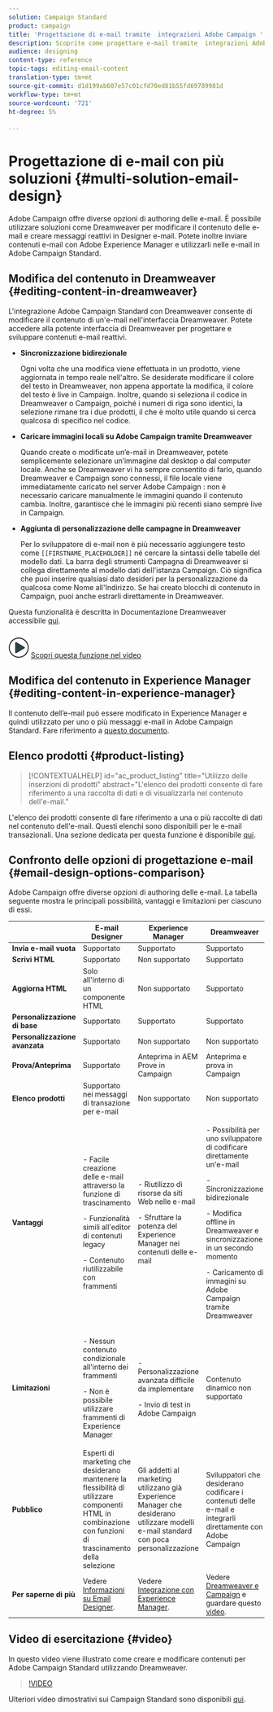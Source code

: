 ```yaml
---
solution: Campaign Standard
product: campaign
title: 'Progettazione di e-mail tramite  integrazioni Adobe Campaign '
description: Scoprite come progettare e-mail tramite  integrazioni Adobe Campaign in e-mail Designer.
audience: designing
content-type: reference
topic-tags: editing-email-content
translation-type: tm+mt
source-git-commit: d1d199ab607e57c01cfd70ed81b55fd69789981d
workflow-type: tm+mt
source-wordcount: '721'
ht-degree: 5%

---
```



# Progettazione di e-mail con più soluzioni {#multi-solution-email-design}

 Adobe Campaign offre diverse opzioni di authoring delle e-mail. È possibile utilizzare soluzioni come Dreamweaver per modificare il contenuto delle e-mail e creare messaggi reattivi in Designer e-mail. Potete inoltre inviare contenuti e-mail con Adobe Experience Manager e utilizzarli nelle e-mail in  Adobe Campaign Standard.

## Modifica del contenuto in Dreamweaver {#editing-content-in-dreamweaver}

L&#39;integrazione Adobe Campaign Standard  con Dreamweaver consente di modificare il contenuto di un&#39;e-mail nell&#39;interfaccia Dreamweaver. Potete accedere alla potente interfaccia di Dreamweaver per progettare e sviluppare contenuti e-mail reattivi.

* **Sincronizzazione bidirezionale**

   Ogni volta che una modifica viene effettuata in un prodotto, viene aggiornata in tempo reale nell&#39;altro. Se desiderate modificare il colore del testo in Dreamweaver, non appena apportate la modifica, il colore del testo è live in Campaign. Inoltre, quando si seleziona il codice in Dreamweaver o Campaign, poiché i numeri di riga sono identici, la selezione rimane tra i due prodotti, il che è molto utile quando si cerca qualcosa di specifico nel codice.

* **Caricare immagini locali su Adobe Campaign tramite Dreamweaver**

   Quando create o modificate un’e-mail in Dreamweaver, potete semplicemente selezionare un’immagine dal desktop o dal computer locale. Anche se Dreamweaver vi ha sempre consentito di farlo, quando Dreamweaver e Campaign sono connessi, il file locale viene immediatamente caricato nel server Adobe Campaign : non è necessario caricare manualmente le immagini quando il contenuto cambia. Inoltre, garantisce che le immagini più recenti siano sempre live in Campaign.

* **Aggiunta di personalizzazione delle campagne in Dreamweaver**

   Per lo sviluppatore di e-mail non è più necessario aggiungere testo come `[[FIRSTNAME_PLACEHOLDER]]` né cercare la sintassi delle tabelle del modello dati. La barra degli strumenti Campagna di Dreamweaver si collega direttamente al modello dati dell&#39;istanza Campaign. Ciò significa che puoi inserire qualsiasi dato desideri per la personalizzazione da qualcosa come Nome all&#39;Indirizzo. Se hai creato blocchi di contenuto in Campaign, puoi anche estrarli direttamente in Dreamweaver.

Questa funzionalità è descritta in Documentazione Dreamweaver accessibile [qui](https://helpx.adobe.com/it/dreamweaver/using/working-with-dreamweaver-and-campaign.html).

![](assets/do-not-localize/how-to-video.png) [Scopri questa funzione nel video](#video)

## Modifica del contenuto in  Experience Manager {#editing-content-in-experience-manager}

Il contenuto dell’e-mail può essere modificato in  Experience Manager e quindi utilizzato per uno o più messaggi e-mail in  Adobe Campaign Standard. Fare riferimento a [questo documento](../../integrating/using/integrating-with-experience-manager.md).

## Elenco prodotti {#product-listing}

>[!CONTEXTUALHELP]
>id="ac_product_listing"
>title="Utilizzo delle inserzioni di prodotti"
>abstract="L&#39;elenco dei prodotti consente di fare riferimento a una raccolta di dati e di visualizzarla nel contenuto dell&#39;e-mail."

L&#39;elenco dei prodotti consente di fare riferimento a una o più raccolte di dati nel contenuto dell&#39;e-mail. Questi elenchi sono disponibili per le e-mail transazionali. Una sezione dedicata per questa funzione è disponibile [qui](../../channels/using/editing-transactional-message.md#using-product-listings-in-a-transactional-message).

## Confronto delle opzioni di progettazione e-mail {#email-design-options-comparison}

 Adobe Campaign offre diverse opzioni di authoring delle e-mail. La tabella seguente mostra le principali possibilità, vantaggi e limitazioni per ciascuno di essi.

<table> 
 <thead> 
  <tr> 
   <th> </th> 
   <th> E-mail Designer<br /> </th> 
   <th> Experience Manager <br /> </th> 
   <th> Dreamweaver<br /> </th> 
  </tr> 
 </thead> 
 <tbody> 
  <tr> 
   <td> <strong>Invia e-mail vuota</strong><br /> </td> 
   <td> Supportato<br /> </td> 
   <td> Supportato<br /> </td> 
   <td> Supportato<br /> </td> 
  </tr> 
  <tr> 
   <td> <strong>Scrivi HTML</strong><br /> </td> 
   <td> Supportato<br /> </td> 
   <td> Non supportato<br /> </td> 
   <td> Supportato<br /> </td> 
  </tr> 
  <tr> 
   <td> <strong>Aggiorna HTML</strong><br /> </td> 
   <td> Solo all'interno di un componente HTML<br /> </td> 
   <td> Non supportato<br /> </td> 
   <td> Supportato<br /> </td> 
  </tr> 
  <tr> 
   <td> <strong>Personalizzazione di base</strong><br /> </td> 
   <td> Supportato<br /> </td> 
   <td> Supportato<br /> </td> 
   <td> Supportato<br /> </td> 
  </tr> 
  <tr> 
   <td> <strong>Personalizzazione avanzata</strong><br /> </td> 
   <td> Supportato<br /> </td> 
   <td> Non supportato<br /> </td> 
   <td> Non supportato<br /> </td> 
  </tr> 
  <tr> 
   <td> <strong>Prova/Anteprima</strong><br /> </td> 
   <td> Supportato<br /> </td> 
   <td> Anteprima in AEM<br /> Prove in Campaign<br /> </td> 
   <td> Anteprima e prova in Campaign<br /> </td> 
  </tr> 
  <tr> 
   <td> <strong>Elenco prodotti</strong><br /> </td> 
   <td> Supportato nei messaggi di transazione per e-mail<br /> </td> 
   <td> Non supportato<br /> </td> 
   <td> Non supportato<br /> </td> 
  </tr> 
  <tr> 
   <td> <strong>Vantaggi</strong><br /> </td> 
   <td> 
     <p>- Facile creazione delle e-mail attraverso la funzione di trascinamento</p>
     <p>- Funzionalità simili all'editor di contenuti legacy</p>
     <p>- Contenuto riutilizzabile con frammenti</p>
  </td> 
   <td> 
     <p>- Riutilizzo di risorse da siti Web nelle e-mail</p>
     <p>- Sfruttare la potenza del  Experience Manager nei contenuti delle e-mail</p>
    </td> 
   <td> 
    <p>- Possibilità per uno sviluppatore di codificare direttamente un'e-mail</p>
    <p>- Sincronizzazione bidirezionale</p>
    <p>- Modifica offline in Dreamweaver e sincronizzazione in un secondo momento</p>
    <p>- Caricamento di immagini su  Adobe Campaign tramite Dreamweaver</p>
  </td> 
  </tr> 
  <tr> 
   <td> <strong>Limitazioni</strong><br /> </td> 
   <td> 
     <p>- Nessun contenuto condizionale all'interno dei frammenti</p>
     <p>- Non è possibile utilizzare  frammenti di Experience Manager</p>
  </td> 
   <td> 
     <p>- Personalizzazione avanzata difficile da implementare</p>
     <p>- Invio di test in  Adobe Campaign</p>
  </td> 
   <td> Contenuto dinamico non supportato<br /> </td> 
  </tr> 
  <tr> 
   <td> <strong>Pubblico</strong><br /> </td> 
   <td> Esperti di marketing che desiderano mantenere la flessibilità di utilizzare componenti HTML in combinazione con funzioni di trascinamento della selezione<br /> </td> 
   <td> Gli addetti al marketing utilizzano già  Experience Manager che desiderano utilizzare modelli e-mail standard con poca personalizzazione<br /> </td> 
   <td> Sviluppatori che desiderano codificare i contenuti delle e-mail e integrarli direttamente con  Adobe Campaign<br /> </td> 
  </tr> 
  <tr> 
   <td> <strong>Per saperne di più</strong><br /> </td> 
   <td> Vedere <a href="../../designing/using/designing-content-in-adobe-campaign.md">Informazioni su Email Designer</a>.<br /> </td> 
   <td> Vedere <a href="../../integrating/using/integrating-with-experience-manager.md">Integrazione con  Experience Manager</a>.<br /> </td> 
   <td> Vedere <a href="https://helpx.adobe.com/dreamweaver/using/working-with-dreamweaver-and-campaign.html">Dreamweaver e Campaign</a> e guardare questo <a href="#video">video</a>.<br /> </td> 
  </tr> 
 </tbody> 
</table>

## Video di esercitazione {#video}

In questo video viene illustrato come creare e modificare contenuti per  Adobe Campaign Standard utilizzando Dreamweaver.

>[!VIDEO](https://video.tv.adobe.com/v/23121?quality=12&captions=eng)

Ulteriori video dimostrativi sui Campaign Standard sono disponibili [qui](https://experienceleague.adobe.com/docs/campaign-standard-learn/tutorials/overview.html?lang=it).
